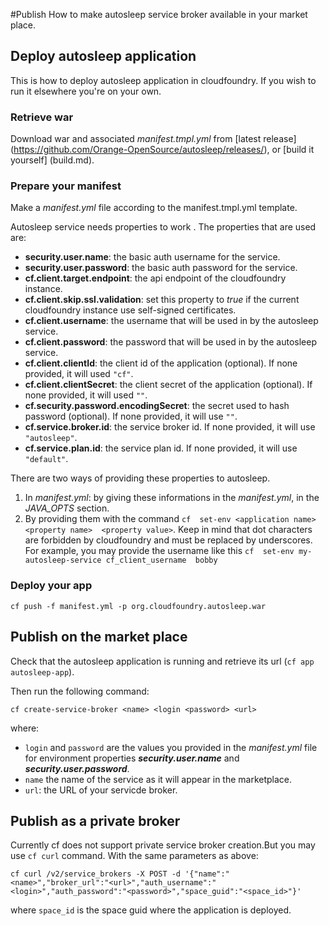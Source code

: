 #Publish
How to make autosleep service broker available in your market place.

## Deploy autosleep application
This is how to deploy autosleep application in cloudfoundry. If you wish to run it elsewhere you're on your own.
### Retrieve war
Download war and associated _manifest.tmpl.yml_ from [latest release] (https://github.com/Orange-OpenSource/autosleep/releases/), or [build it yourself] (build.md).
### Prepare your manifest
Make a *manifest.yml* file according to the manifest.tmpl.yml template.

Autosleep service needs properties to work . The properties that are used are:

- __security.user.name__: the basic auth username for the service.
- __security.user.password__: the basic auth password for the service.
- __cf.client.target.endpoint__: the api endpoint of the cloudfoundry instance.
- __cf.client.skip.ssl.validation__: set this property to _true_ if the current cloudfoundry instance use self-signed certificates.
- __cf.client.username__: the username that will be used in by the autosleep service.
- __cf.client.password__: the password that will be used in by the autosleep service.
- __cf.client.clientId__: the client id of the application (optional). If none provided, it will used ```"cf"```.
- __cf.client.clientSecret__: the client secret of the application (optional). If none provided, it will used ```""```.
- __cf.security.password.encodingSecret__: the secret used to hash password (optional). If none provided, it will use ```""```.
- __cf.service.broker.id__: the service broker id. If none provided, it will use ```"autosleep"```.
- __cf.service.plan.id__: the service plan id. If none provided, it will use ```"default"```.

There are two ways of providing these properties to autosleep.

1. In _manifest.yml_: by giving these informations in the _manifest.yml_, in the _JAVA_OPTS_ section.
2. By providing them with the command ```cf  set-env <application name> <property name>  <property value>```. Keep in mind that dot characters are forbidden by cloudfoundry and must be replaced by underscores. For example, you may provide the username like this ```cf  set-env my-autosleep-service cf_client_username  bobby```

### Deploy your app
```
cf push -f manifest.yml -p org.cloudfoundry.autosleep.war 
```    


## Publish on the market place
Check that the autosleep application is running and retrieve its url (`cf app autosleep-app`). 

Then run the following command:

```cf create-service-broker <name> <login <password> <url>```

where:

- ```login``` and ```password``` are the values you provided in the _manifest.yml_ file for environment properties ___security.user.name___ and ___security.user.password___.
- ```name``` the name of the service as it will appear in the marketplace.
- ```url```: the URL of your servicde broker.


## Publish as a private broker
Currently cf does not support private service broker creation.But you may use ```cf curl``` command.
With the same parameters as above:

```cf curl /v2/service_brokers -X POST -d '{"name":"<name>","broker_url":"<url>","auth_username":"<login>","auth_password":"<password>","space_guid":"<space_id>"}'```

where ```space_id``` is the space guid where the application is deployed.